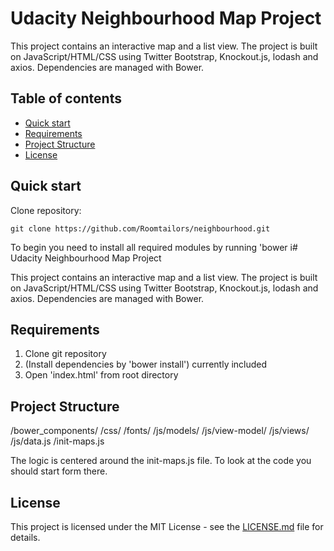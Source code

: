 # Udacity Neighbourhood Map Project

This project contains an interactive map and a list view. The project is built on JavaScript/HTML/CSS using Twitter Bootstrap, Knockout.js, lodash and axios. Dependencies are managed with Bower.

## Table of contents

* [Quick start](#quick-start)
* [Requirements](#requirements)
* [Project Structure](#project-structure)
* [License](#license)


## Quick start

Clone repository:
```
git clone https://github.com/Roomtailors/neighbourhood.git
```

To begin you need to install all required modules by running 'bower i# Udacity Neighbourhood Map Project

This project contains an interactive map and a list view. The project is built on JavaScript/HTML/CSS using Twitter Bootstrap, Knockout.js, lodash and axios. Dependencies are managed with Bower.

## Requirements

1. Clone git repository
2. (Install dependencies by 'bower install') currently included
3. Open 'index.html' from root directory

## Project Structure

/bower_components/
/css/
/fonts/
/js/models/
/js/view-model/
/js/views/
/js/data.js
/init-maps.js

The logic is centered around the init-maps.js file. To look at the code you should start form there.

## License

This project is licensed under the MIT License - see the [LICENSE.md](LICENSE.md) file for details.